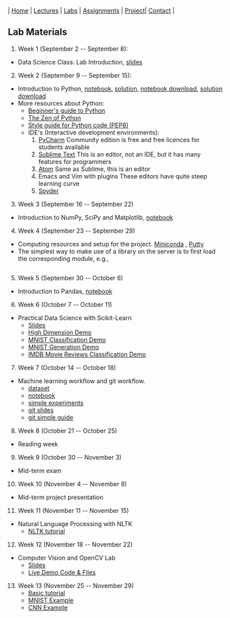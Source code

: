| [Home](index.md) | [Lectures](lectures.md) | [Labs](labs.md) | [Assignments](assignments.md) | [Project](project.md)| [Contact](contact.md) |

## Lab Materials

1. Week 1 (September 2 -- September 8):
- Data Science Class: Lab Introduction, [slides](lab_materials/Data%20science%20class%20lab%20intro.pdf)

2. Week 2 (September 9 -- September 15):
- Introduction to Python, [notebook](https://colab.research.google.com/drive/1ghrTY960LyDJ2WokoxqrSnL7Ojbq2FOW), [solution](https://colab.research.google.com/drive/1pX9xhyLIUE1OJtfXUvlN8RALkJfsWGVE), [notebook download](lab_materials/lab1_python/intro.ipynb), [solution download](lab_materials/lab1_python/intro_solution.ipynb)
- More resources about Python:
  - [Beginner's guide to Python](https://wiki.python.org/moin/BeginnersGuide)
  - [The Zen of Python](https://www.python.org/dev/peps/pep-0020/)
  - [Style guide for Python code (PEP8)](https://www.python.org/dev/peps/pep-0008/)
  - IDE's (Interactive development environments):
    1. [PyCharm](https://www.jetbrains.com/pycharm/)
       Community edition is free and free licences for students available
    2. [Sublime Text](https://www.sublimetext.com/)
       This is an editor, not an IDE, but it has many features for programmers
    3. [Atom](https://atom.io/)
       Same as Sublime, this is an editor
    3. Emacs and Vim with plugins
       These editors have quite steep learning curve
    4. [Spyder](https://www.spyder-ide.org/)
3. Week 3 (September 16 -- September 22)
- Introduction to NumPy, SciPy and Matplotlib, [notebook](https://colab.research.google.com/drive/1loNALZph2WrseXNo8JMhLWZmHlETTiKK)
4. Week 4 (September 23 -- September 29)
- Computing resources and setup for the project. [Miniconda](https://docs.conda.io/en/latest/miniconda.html)
, [Putty](https://www.putty.org/)
- The simplest way to make use of a library on the server is to first load the corresponding module, e.g.,
```module load miniconda/3
```
5. Week 5 (September 30 -- October 6)
- Introduction to Pandas, [notebook](https://colab.research.google.com/drive/1btGpyv7YmsvZ3bl40kn0IgtK_lLU3iV5)
6. Week 6 (October 7 -- October 11)
- Practical Data Science with Scikit-Learn
  - [Slides](https://docs.google.com/presentation/d/14R7bleKsUPmFNXvJxsIYUAkaFMXFCV6yKUMd36BDesY/edit?usp=sharing)
  - [High Dimension Demo](https://colab.research.google.com/drive/1tlTKRAB_nfo5FTib9aKKwglC-xy1yIM6)
  - [MNIST Classification Demo](https://colab.research.google.com/drive/1a88XO9yJCfFaRnMt4j8Pj_ir2PvkQ793)
  - [MNIST Generation Demo](https://colab.research.google.com/drive/1TOi2SQ9womT-B9mcRAFyIoGBkXFWvnW8)
  - [IMDB Movie Reviews Classification Demo](https://colab.research.google.com/drive/1_enQLmCqONkHoshdcRHhnN46RbJ-TFEZ)
7. Week 7 (October 14 -- October 18)
- Machine learning workflow and git workflow.
   - [dataset](https://archive.ics.uci.edu/ml/datasets/human+activity+recognition+using+smartphones)
   - [notebook](https://colab.research.google.com/drive/1dyiLBwIoi3kjdgAy10nxDg4LhKD3MLvc)
   - [simple experiments](https://github.com/dmitriy-serdyuk/simple_experiment)
   - [git slides](https://docs.google.com/presentation/d/1ctFrxDJjsz0JaVfaOWSphSpB8nOfXfiHON3N-TuaRYQ/edit?usp=sharing)
   - [git simple guide](https://rogerdudler.github.io/git-guide/)
8. Week 8 (October 21 -- October 25)
- Reading week
9. Week 9 (October 30 -- November 3)
- Mid-term exam
10. Week 10 (November 4 -- November 8)
- Mid-term project presentation
11. Week 11 (November 11 -- November 15)
- Natural Language Processing with NLTK
  - [NLTK tutorial](https://github.com/hb20007/hands-on-nltk-tutorial)
12. Week 12 (November 18 -- November 22)
- Computer Vision and OpenCV Lab
  - [Slides](https://docs.google.com/presentation/d/1mLGRrJihVaJlgWgv6UpGUHWzhF3McdQdRJVcydir-O8/edit?usp=sharing)
  - [Live Demo Code & Files](https://github.com/ift6758/ift6758.github.io/tree/master/lab_materials/Lab_OpenCV)

13. Week 13 (November 25 -- November 29)
    - [Basic tutorial](https://colab.research.google.com/drive/1aqaq6aVMJ6WqzU83mnUQzN_8u7fWpcqG)
    - [MNIST Example](https://colab.research.google.com/drive/1qdR127F2IZAvaWSyy2LEsH_lHHBkbYrV)
    - [CNN Example](https://colab.research.google.com/drive/1e1kV0jQO_kW0UygFGQpYMXxXtBzm3jle)
